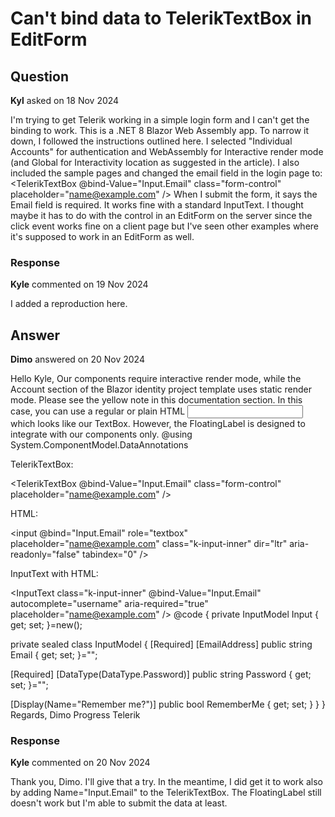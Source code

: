 # Can't bind data to TelerikTextBox in EditForm

## Question

**Kyl** asked on 18 Nov 2024

I'm trying to get Telerik working in a simple login form and I can't get the binding to work. This is a .NET 8 Blazor Web Assembly app. To narrow it down, I followed the instructions outlined here. I selected "Individual Accounts" for authentication and WebAssembly for Interactive render mode (and Global for Interactivity location as suggested in the article). I also included the sample pages and changed the email field in the login page to: <TelerikTextBox @bind-Value="Input.Email" class="form-control" placeholder="name@example.com" /> When I submit the form, it says the Email field is required. It works fine with a standard InputText. I thought maybe it has to do with the control in an EditForm on the server since the click event works fine on a client page but I've seen other examples where it's supposed to work in an EditForm as well.

### Response

**Kyle** commented on 19 Nov 2024

I added a reproduction here.

## Answer

**Dimo** answered on 20 Nov 2024

Hello Kyle, Our components require interactive render mode, while the Account section of the Blazor identity project template uses static render mode. Please see the yellow note in this documentation section. In this case, you can use a regular <InputText /> or plain HTML <input /> which looks like our TextBox. However, the FloatingLabel is designed to integrate with our components only. @using System.ComponentModel.DataAnnotations <p> TelerikTextBox: </p> <TelerikTextBox @bind-Value="Input.Email" class="form-control" placeholder="name@example.com" /> <p> HTML: </p> <span class="k-textbox k-input form-control k-input-solid k-rounded-md k-input-md"> <input @bind="Input.Email" role="textbox" placeholder="name@example.com" class="k-input-inner" dir="ltr" aria-readonly="false" tabindex="0" /> </span> <p> InputText with HTML: </p> <span class="k-textbox k-input form-control k-input-solid k-rounded-md k-input-md"> <InputText class="k-input-inner" @bind-Value="Input.Email" autocomplete="username" aria-required="true" placeholder="name@example.com" /> </span> @code {
private InputModel Input { get; set; }=new();

private sealed class InputModel
{
[Required]
[EmailAddress]
public string Email { get; set; }="";

[Required]
[DataType(DataType.Password)]
public string Password { get; set; }="";

[Display(Name="Remember me?")]
public bool RememberMe { get; set; }
}
} Regards, Dimo Progress Telerik

### Response

**Kyle** commented on 20 Nov 2024

Thank you, Dimo. I'll give that a try. In the meantime, I did get it to work also by adding Name="Input.Email" to the TelerikTextBox. The FloatingLabel still doesn't work but I'm able to submit the data at least.

